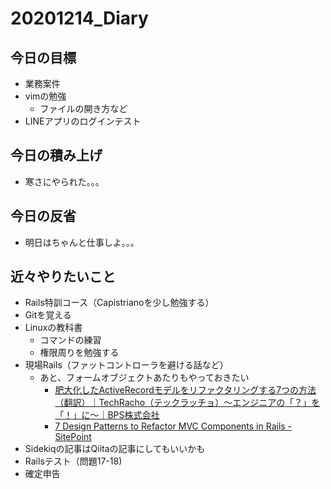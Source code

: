 # 20201214_Diary

## 今日の目標

- 業務案件
- vimの勉強
  - ファイルの開き方など
- LINEアプリのログインテスト

## 今日の積み上げ

- 寒さにやられた。。。

## 今日の反省

- 明日はちゃんと仕事しよ。。。  

## 近々やりたいこと

- Rails特訓コース（Capistrianoを少し勉強する）
- Gitを覚える
- Linuxの教科書
  - コマンドの練習
  - 権限周りを勉強する
- 現場Rails（ファットコントローラを避ける話など）
  - あと、フォームオブジェクトあたりもやっておきたい
    - [肥大化したActiveRecordモデルをリファクタリングする7つの方法（翻訳）｜TechRacho（テックラッチョ）〜エンジニアの「？」を「！」に〜｜BPS株式会社](https://techracho.bpsinc.jp/hachi8833/2013_11_19/14738)
    - [7 Design Patterns to Refactor MVC Components in Rails \- SitePoint](https://www.sitepoint.com/7-design-patterns-to-refactor-mvc-components-in-rails/)
- Sidekiqの記事はQiitaの記事にしてもいいかも
- Railsテスト（問題17-18)
- 確定申告